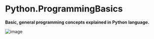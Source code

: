 # Python.ProgrammingBasics

__Basic, general programming concepts explained in Python language.__


![image](https://user-images.githubusercontent.com/82093992/166131279-374faccc-de9b-4be3-b334-75f048042b16.png)
